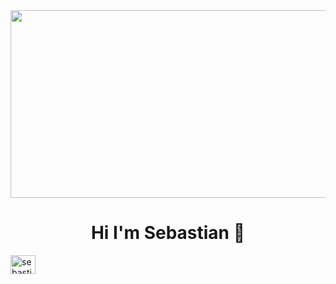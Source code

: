 <div align="center"><img src="https://media.giphy.com/media/dWesBcTLavkZuG35MI/giphy.gif" width="600" height="300"/>
</div>
<div align="center">
  
# Hi I'm **Sebastian** 👋

</div>
<p align="left">
<a href="https://linkedin.com/in/sebastiankozlowski" target="blank"><img align="center" src="https://raw.githubusercontent.com/rahuldkjain/github-profile-readme-generator/master/src/images/icons/Social/linked-in-alt.svg" alt="sebastiankozlowski" height="30" width="40" /></a>
</p>
